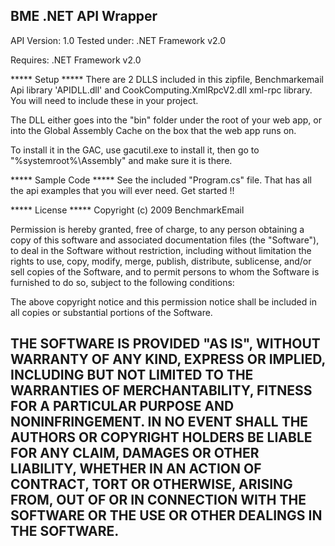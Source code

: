 BME .NET API Wrapper
-------------------------------------------------------------------------------
API Version: 1.0
Tested under: .NET Framework v2.0

Requires:
           .NET Framework v2.0 


***** Setup ***** 
There are 2 DLLS included in this zipfile, Benchmarkemail Api library 'APIDLL.dll'
and CookComputing.XmlRpcV2.dll xml-rpc library.
You will need to include these in your project.

The DLL either goes into the "bin" folder under the root of your web app, or 
into the Global Assembly Cache on the box that the web app runs on.

To install it in the GAC, use gacutil.exe to install it, then go to 
"%systemroot%\Assembly" and make sure it is there.


***** Sample Code ***** 
See the included "Program.cs" file.
That has all the api examples that you will ever need.
Get started !!


***** License *****
Copyright (c) 2009 BenchmarkEmail

Permission is hereby granted, free of charge, to any person
obtaining a copy of this software and associated documentation
files (the "Software"), to deal in the Software without
restriction, including without limitation the rights to use,
copy, modify, merge, publish, distribute, sublicense, and/or sell
copies of the Software, and to permit persons to whom the
Software is furnished to do so, subject to the following
conditions:

The above copyright notice and this permission notice shall be
included in all copies or substantial portions of the Software.

THE SOFTWARE IS PROVIDED "AS IS", WITHOUT WARRANTY OF ANY KIND,
EXPRESS OR IMPLIED, INCLUDING BUT NOT LIMITED TO THE WARRANTIES
OF MERCHANTABILITY, FITNESS FOR A PARTICULAR PURPOSE AND
NONINFRINGEMENT. IN NO EVENT SHALL THE AUTHORS OR COPYRIGHT
HOLDERS BE LIABLE FOR ANY CLAIM, DAMAGES OR OTHER LIABILITY,
WHETHER IN AN ACTION OF CONTRACT, TORT OR OTHERWISE, ARISING
FROM, OUT OF OR IN CONNECTION WITH THE SOFTWARE OR THE USE OR
OTHER DEALINGS IN THE SOFTWARE.
--------------------------------------------------------------------------------------------------------------
